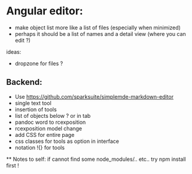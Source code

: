 # Angular editor:

* make object list more like a list of files (especially when minimized)
* perhaps it should be a list of names and a detail view (where you can edit ?)

ideas:

* dropzone for files ? 



## Backend:

* Use https://github.com/sparksuite/simplemde-markdown-editor
* single text tool
* insertion of tools 
* list of objects below ? or in tab
* pandoc word to rcexposition
* rcexposition model change 
* add CSS for entire page
* css classes for tools as option in interface
* notation !{} for tools

** Notes to self: if cannot find some node_modules/.. etc.. try npm install first !